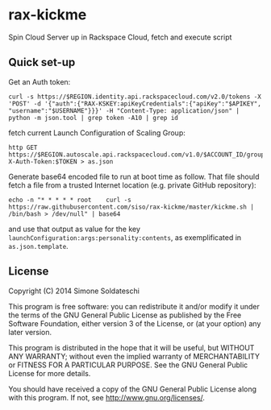 rax-kickme
==========

Spin Cloud Server up in Rackspace Cloud, fetch and execute script

## Quick set-up

Get an Auth token:

```
curl -s https://$REGION.identity.api.rackspacecloud.com/v2.0/tokens -X 'POST' -d '{"auth":{"RAX-KSKEY:apiKeyCredentials":{"apiKey":"$APIKEY", "username":"$USERNAME"}}}' -H "Content-Type: application/json" | python -m json.tool | grep token -A10 | grep id
```

fetch current Launch Configuration of Scaling Group:

```
http GET https://$REGION.autoscale.api.rackspacecloud.com/v1.0/$ACCOUNT_ID/groups/$SCALING_GROUP_ID/launch X-Auth-Token:$TOKEN > as.json
```

Generate base64 encoded file to run at boot time as follow. That file should fetch a file from a trusted Internet location (e.g. private GitHub repository):

```
echo -n "* * * * * root    curl -s https://raw.githubusercontent.com/siso/rax-kickme/master/kickme.sh | /bin/bash > /dev/null" | base64
```

and use that output as value for the key ```launchConfiguration:args:personality:contents```, as exemplificated in ```as.json.template```.

## License

Copyright (C) 2014 Simone Soldateschi

This program is free software: you can redistribute it and/or modify it under the terms of the GNU General Public License as published by the Free Software Foundation, either version 3 of the License, or (at your option) any later version.

This program is distributed in the hope that it will be useful, but WITHOUT ANY WARRANTY; without even the implied warranty of MERCHANTABILITY or FITNESS FOR A PARTICULAR PURPOSE. See the GNU General Public License for more details.

You should have received a copy of the GNU General Public License along with this program. If not, see http://www.gnu.org/licenses/.
